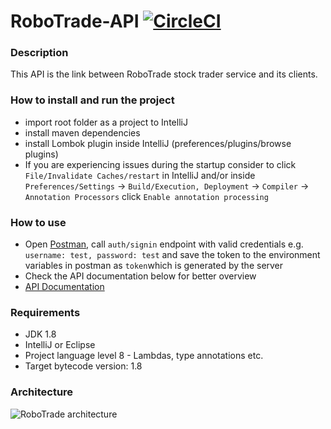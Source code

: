 # RoboTrade-API [![CircleCI](https://circleci.com/gh/petivagyok16/robotrade-api/tree/master.svg?style=svg)](https://circleci.com/gh/petivagyok16/robotrade-api/tree/master)

### Description

This API is the link between RoboTrade stock trader service and its clients.

### How to install and run the project
- import root folder as a project to IntelliJ
- install maven dependencies
- install Lombok plugin inside IntelliJ (preferences/plugins/browse plugins)
- If you are experiencing issues during the startup consider to click `File/Invalidate Caches/restart`
 in IntelliJ and/or inside `Preferences/Settings` -> `Build/Execution, Deployment` -> `Compiler` -> `Annotation Processors`
 click `Enable annotation processing`

 ### How to use
 - Open [Postman](https://www.getpostman.com/), call `auth/signin` endpoint with valid credentials e.g. `username: test, password: test` and save the token to the environment variables in postman as `token`which is generated by the server
 - Check the API documentation below for better overview
 - [API Documentation](https://documenter.getpostman.com/view/659719/RWTptGtb)

### Requirements
- JDK 1.8
- IntelliJ or Eclipse
- Project language level 8 - Lambdas, type annotations etc.
- Target bytecode version: 1.8

### Architecture

![RoboTrade architecture](https://i.imgur.com/SLxb0z3.jpg)
